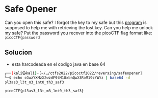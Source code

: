 # Safe Opener

Can you open this safe? I forgot the key to my safe but this [program](https://artifacts.picoctf.net/c/463/SafeOpener.java) is supposed to help me with retrieving the lost key. Can you help me unlock my safe? Put the password you recover into the picoCTF flag format like: `picoCTF{password`


## Solucion
- esta harcodeada en el codigo java en base 64


```bash
┌──(kali㉿kali)-[~/…/ctfs2022/picoctf2022/reversing/safeopener]
└─$ echo cGwzYXMzX2wzdF9tM18xbnQwX3RoM19zYWYz | base64 -d              
pl3as3_l3t_m3_1nt0_th3_saf3                                                                                                                     

picoCTF{pl3as3_l3t_m3_1nt0_th3_saf3}
```
